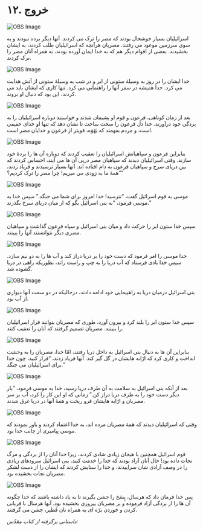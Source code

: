 # ۱۲. خروج

![OBS Image](https://cdn.door43.org/obs/jpg/360px/obs-en-12-01.jpg)

اسرائیلیان بسیار خوشحال بودند که مصر را ترک می کردند. آنها دیگر برده نبودند و به سوی سرزمین موعود می رفتند. مصریان هرآنچه که اسرائیلیان طلب کردند، به ایشان بخشیدند. بعضی از اقوام دیگر هم که به خدا ایمان آورده بودند، به همراه آنان مصر را ترک کردند.

![OBS Image](https://cdn.door43.org/obs/jpg/360px/obs-en-12-02.jpg)

خدا ایشان را در روز به وسیلۀ ستونی از ابر و در شب به وسیلۀ ستونی از آتش هدایت می کرد. خدا همیشه در سفر آنها را راهنمایی می کرد. تنها کاری که ایشان باید می کردند، این بود که دنبال او بروند.

![OBS Image](https://cdn.door43.org/obs/jpg/360px/obs-en-12-03.jpg)

بعد از زمان کوتاهی، فرعون و قوم او پشیمان شدند و خواستند دوباره اسرائیلیان را به بردگی خود درآورند. خدا دل فرعون را سخت ساخت تا نشان دهد که تنها او خدای حقیقی است، و مردم بفهمند که یَهُوَه، قویتر از فرعون و خدایان مصر است.

![OBS Image](https://cdn.door43.org/obs/jpg/360px/obs-en-12-04.jpg)

بنابراین فرعون و سپاهیانش اسرائیلیان را تعقیب کردند که دوباره آن ها را بردۀ خود سازند. وقتی اسرائیلیان دیدند که سپاهیان مصر درپی آن ها می آیند، احساس کردند که بین دریای سرخ و سپاهیان فرعون به دام افتاده اند. آنها بسیار ترسیدند و فریاد زدند، “همۀ ما به زودی می میریم! چرا مصر را ترک کردیم؟”

![OBS Image](https://cdn.door43.org/obs/jpg/360px/obs-en-12-05.jpg)

موسی به قوم اسرائیل گفت، “نترسید! خدا امروز برای شما می جنگد.” سپس خدا به موسی فرمود، “به بنی اسرائیل بگو که از میان دریای سرخ بگذرند.”

![OBS Image](https://cdn.door43.org/obs/jpg/360px/obs-en-12-06.jpg)

سپس خدا ستون ابر را حرکت داد و میان بنی اسرائیل و سپاه فرعون گذاشت و سپاهیان مصری دیگر نتوانستند آنها را ببینند.

![OBS Image](https://cdn.door43.org/obs/jpg/360px/obs-en-12-07.jpg)

خدا موسی را امر فرمود که دست خود را بر دریا دراز کند و آب ها را به دو نیم سازد. سپس خدا بادی فرستاد که آب دریا را به چپ و راست راند، بطوریکه راهی در دریا گشوده شد.

![OBS Image](https://cdn.door43.org/obs/jpg/360px/obs-en-12-08.jpg)

بنی اسرائیل درمیان دریا به راهپیمایی خود ادامه دادند، درحالیکه در دو سمت آنها دیواری از آب بود.

![OBS Image](https://cdn.door43.org/obs/jpg/360px/obs-en-12-09.jpg)

سپس خدا ستون ابر را بلند کرد و بیرون آورد، طوری که مصریان بتوانند فرار اسرائیلیان را ببینند. مصریان تصمیم گرفتند که آنان را تعقیب کنند.

![OBS Image](https://cdn.door43.org/obs/jpg/360px/obs-en-12-10.jpg)

بنابراین آن ها به دنبال بنی اسرائیل به داخل دریا رفتند، امّا خدا، مصریان را به وحشت انداخت و کاری کرد که ارّابه هایشان در گل گیر کند. آنها فریاد زدند، “فرار کنید، چون خدا برای اسرائیلیان می جنگد.”

![OBS Image](https://cdn.door43.org/obs/jpg/360px/obs-en-12-11.jpg)

بعد از آنکه بنی اسرائیل به سلامت به آن طرف دریا رسید، خدا به موسی فرمود، “بار دیگر دست خود را به طرف دریا دراز کن.” زمانی که او این کار را کرد، آب بر سر مصریان و ارّابه هایشان فرو ریخت و همۀ آنها در دریا غرق شدند.

![OBS Image](https://cdn.door43.org/obs/jpg/360px/obs-en-12-12.jpg)

وقتی که اسرائیلیان دیدند که همۀ مصریان مرده اند، به خدا اعتماد کردند و باور نمودند که موسی پیامبری از جانب خدا بود.

![OBS Image](https://cdn.door43.org/obs/jpg/360px/obs-en-12-13.jpg)

قوم اسرائیل همچنین با هیجان زیادی شادی کردند، زیرا خدا آنان را از بردگی و مرگ نجات داده بود! حال آنان آزاد بودند که خدا را خدمت کنند. بنی اسرائیل سرودهای زیادی را در وصف آزادی شان سراییدند، و خدا را ستایش کردند که ایشان را از دست لشکر مصریان نجات بخشیده بود.

![OBS Image](https://cdn.door43.org/obs/jpg/360px/obs-en-12-14.jpg)

پس خدا فرمان داد که هرسال، پِسَخ را جشن بگیرند تا به یاد داشته باشند که خدا چگونه آن ها را از بردگی آزاد فرموده و بر مصریان پیروزی بخشیده بود. آنها هرسال با قربانی کردن و خوردن برّه ای به همراه نان فَطیر، جشن می گرفتند.

_داستانی برگرفته از کتاب مقدّس:_